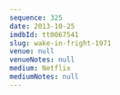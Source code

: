 ```yaml
---
sequence: 325
date: 2013-10-25
imdbId: tt0067541
slug: wake-in-fright-1971
venue: null
venueNotes: null
medium: Netflix
mediumNotes: null
---
```

